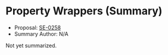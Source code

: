 # Property Wrappers (Summary)

* Proposal: [SE-0258](https://github.com/apple/swift-evolution/blob/main/proposals/0258-property-wrappers.md)
* Summary Author: N/A

Not yet summarized.
